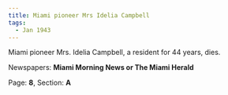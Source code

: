 ```yaml
---  
title: Miami pioneer Mrs Idelia Campbell  
tags:  
  - Jan 1943  
---  
```

  
Miami pioneer Mrs. Idelia Campbell, a resident for 44 years, dies.  
  
Newspapers: **Miami Morning News or The Miami Herald**  
  
Page: **8**, Section: **A** 
